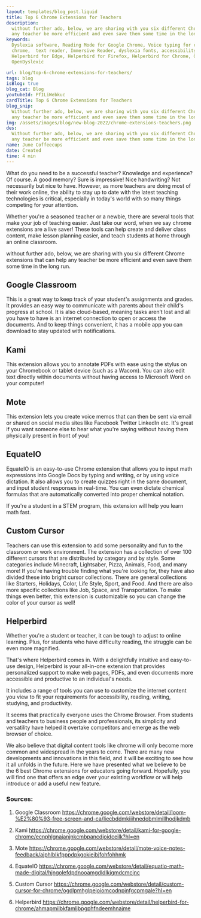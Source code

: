 ```yaml
---
layout: templates/blog_post.liquid
title: Top 6 Chrome Extensions for Teachers
description:
  without further ado, below, we are sharing with you six different Chrome extensions that can help
  any teacher be more efficient and even save them some time in the long run.
keywords:
  Dyslexia software, Reading Mode for Google Chrome, Voice typing for chrome, Text to speech for
  chrome,  text reader, Immersive Reader, dyslexia fonts, accessibility software, dyslexia software,
  Helperbird for Edge, Helperbird for Firefox, Helperbird for Chrome, Opendyslexic for Chrome,
  OpenDyslexic

url: blog/top-6-chrome-extensions-for-teachers/
tags: blog
isBlog: true
blog_cat: Blog
youtubeId: PfILiWebkuc
cardTitle: Top 6 Chrome Extensions for Teachers
blog_snip:
  Without further ado, below, we are sharing with you six different Chrome extensions that can help
  any teacher be more efficient and even save them some time in the long run.
img: /assets/images/blog/new-blog-2022/chrome-extensions-teachers.png
des:
  Without further ado, below, we are sharing with you six different Chrome extensions that can help
  any teacher be more efficient and even save them some time in the long run.
name: June Coffeecups
date: Created
time: 4 min
---
```


What do you need to be a successful teacher? Knowledge and experience? Of course. A good memory?
Sure is impressive! Nice handwriting? Not necessarily but nice to have. However, as more teachers
are doing most of their work online, the ability to stay up to date with the latest teaching
technologies is critical, especially in today's world with so many things competing for your
attention.

Whether you're a seasoned teacher or a newbie, there are several tools that make your job of
teaching easier. Just take our word, when we say chrome extensions are a live saver! These tools can
help create and deliver class content, make lesson planning easier, and teach students at home
through an online classroom.

without further ado, below, we are sharing with you six different Chrome extensions that can help
any teacher be more efficient and even save them some time in the long run.

## Google Classroom

This is a great way to keep track of your student's assignments and grades. It provides an easy way
to communicate with parents about their child's progress at school. It is also cloud-based, meaning
tasks aren’t lost and all you have to have is an internet connection to open or access the
documents. And to keep things convenient, it has a mobile app you can download to stay updated with
notifications.

## Kami

This extension allows you to annotate PDFs with ease using the stylus on your Chromebook or tablet
device (such as a Wacom). You can also edit text directly within documents without having access to
Microsoft Word on your computer!

## Mote

This extension lets you create voice memos that can then be sent via email or shared on social media
sites like Facebook Twitter LinkedIn etc. It's great if you want someone else to hear what you're
saying without having them physically present in front of you!

## EquateIO

EquateIO is an easy-to-use Chrome extension that allows you to input math expressions into Google
Docs by typing and writing, or by using voice dictation. It also allows you to create quizzes right
in the same document, and input student responses in real-time. You can even dictate chemical
formulas that are automatically converted into proper chemical notation.

If you're a student in a STEM program, this extension will help you learn math fast.

## Custom Cursor

Teachers can use this extension to add some personality and fun to the classroom or work
environment. The extension has a collection of over 100 different cursors that are distributed by
category and by style. Some categories include Minecraft, Lightsaber, Pizza, Animals, Food, and many
more! If you're having trouble finding what you're looking for, they have also divided these into
bright cursor collections. There are general collections like Starters, Holidays, Color, Life Style,
Sport, and Food. And there are also more specific collections like Job, Space, and Transportation.
To make things even better, this extension is customizable so you can change the color of your
cursor as well!

## Helperbird

Whether you're a student or teacher, it can be tough to adjust to online learning. Plus, for
students who have difficulty reading, the struggle can be even more magnified.

That's where Helperbird comes in. With a delightfully intuitive and easy-to-use design, Helperbird
is your all-in-one extension that provides personalized support to make web pages, PDFs, and even
documents more accessible and productive to an individual's needs.

It includes a range of tools you can use to customize the internet content you view to fit your
requirements for accessibility, reading, writing, studying, and productivity.

It seems that practically everyone uses the Chrome Browser. From students and teachers to business
people and professionals, its simplicity and versatility have helped it overtake competitors and
emerge as the web browser of choice.

We also believe that digital content tools like chrome will only become more common and widespread
in the years to come. There are many new developments and innovations in this field, and it will be
exciting to see how it all unfolds in the future. Here we have presented what we believe to be the 6
best Chrome extensions for educators going forward. Hopefully, you will find one that offers an edge
over your existing workflow or will help introduce or add a useful new feature.

### Sources:

1. Google Classroom
   https://chrome.google.com/webstore/detail/loom-%E2%80%93-free-screen-and-ca/liecbddmkiiihnedobmlmillhodjkdmb

2. Kami
   https://chrome.google.com/webstore/detail/kami-for-google-chrome/ecnphlgnajanjnkcmbpancdjoidceilk?hl=en

3. Mote
   https://chrome.google.com/webstore/detail/mote-voice-notes-feedback/ajphlblkfpppdpkgokiejbjfohfohhmk

4. EquateIO
   https://chrome.google.com/webstore/detail/equatio-math-made-digital/hjngolefdpdnooamgdldlkjgmdcmcjnc

5. Custom Cursor
   https://chrome.google.com/webstore/detail/custom-cursor-for-chrome/ogdlpmhglpejoiomcodnpjnfgcpmgale?hl=en

6. Helperbird
   https://chrome.google.com/webstore/detail/helperbird-for-chrome/ahmapmilbkfamljbpgphfndeemhnajme
